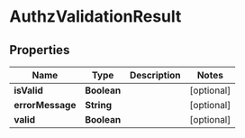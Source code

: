 # AuthzValidationResult

## Properties
Name | Type | Description | Notes
------------ | ------------- | ------------- | -------------
**isValid** | **Boolean** |  |  [optional]
**errorMessage** | **String** |  |  [optional]
**valid** | **Boolean** |  |  [optional]
